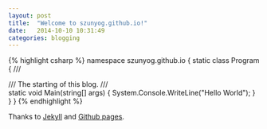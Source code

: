 ```yaml
---
layout: post
title:  "Welcome to szunyog.github.io!"
date:   2014-10-10 10:31:49
categories: blogging
---
```


{% highlight csharp %}
namespace szunyog.github.io
{
	static class Program
	{
		/// <summary>
		/// The starting of this blog.
		/// </summary>
		static void Main(string[] args)
		{
			System.Console.WriteLine("Hello World");
		}
	}
}
{% endhighlight %}

Thanks to [Jekyll][jekyll] and [Github pages][github-pages].

[github-pages]: https://pages.github.com/
[jekyll]:    http://jekyllrb.com
